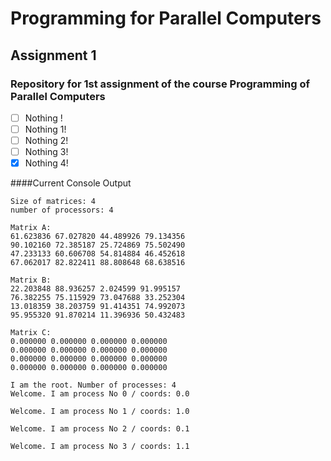 # Programming for Parallel Computers
## Assignment 1
### Repository for 1st assignment of the course Programming of Parallel Computers

- [ ] Nothing !
- [ ] Nothing 1!
- [ ] Nothing 2!
- [ ] Nothing 3!
- [x] Nothing 4!

####Current Console Output

```I am the root proc.
Size of matrices: 4
number of processors: 4

Matrix A:
61.623836 67.027820 44.489926 79.134356
90.102160 72.385187 25.724869 75.502490
47.233133 60.606708 54.814884 46.452618
67.062017 82.822411 88.808648 68.638516

Matrix B:
22.203848 88.936257 2.024599 91.995157
76.382255 75.115929 73.047688 33.252304
13.018359 38.203759 91.414351 74.992073
95.955320 91.870214 11.396936 50.432483

Matrix C:
0.000000 0.000000 0.000000 0.000000
0.000000 0.000000 0.000000 0.000000
0.000000 0.000000 0.000000 0.000000
0.000000 0.000000 0.000000 0.000000

I am the root. Number of processes: 4
Welcome. I am process No 0 / coords: 0.0

Welcome. I am process No 1 / coords: 1.0

Welcome. I am process No 2 / coords: 0.1

Welcome. I am process No 3 / coords: 1.1
```
~~~Done~~~